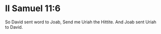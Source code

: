 # II Samuel 11:6

So David sent word to Joab, Send me Uriah the Hittite. And Joab sent Uriah to David.
